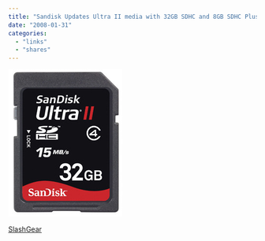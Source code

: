 ```yaml
---
title: "Sandisk Updates Ultra II media with 32GB SDHC and 8GB SDHC Plus"
date: "2008-01-31"
categories: 
  - "links"
  - "shares"
---
```


![](images/4wnP83SaF4v8adeftKKSB3OE_250.jpg)

[SlashGear](http://www.slashgear.com/sandisk-updates-ultra-ii-media-with-32gb-sdhc-and-8gb-sdhc-plus-3110017.php)
